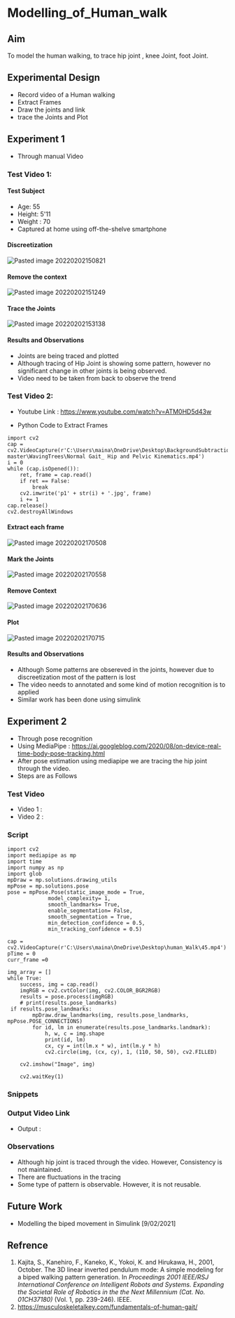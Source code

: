 # Modelling_of_Human_walk
## Aim
To model the human walking, to trace hip joint , knee Joint, foot Joint.
## Experimental Design
- Record video of a Human walking
-  Extract Frames
- Draw the joints and link 
- trace the Joints and Plot
## Experiment 1
- Through manual Video
### Test Video 1: 
#### Test Subject
- Age: 55
- Height: 5'11
- Weight : 70
- Captured at home using off-the-shelve smartphone
#### Discreetization
![Pasted image 20220202150821](https://user-images.githubusercontent.com/76518189/152793893-5cd37732-3041-4e8d-8f40-0e1070933d00.png)
#### Remove the context
![Pasted image 20220202151249](https://user-images.githubusercontent.com/76518189/152793924-622254e8-a58d-44c0-a338-176f1300010e.png)
#### Trace the Joints 
![Pasted image 20220202153138](https://user-images.githubusercontent.com/76518189/152793937-884554bc-e6c0-436a-be66-7c21228bd10c.png)
#### Results and Observations 
- Joints are being traced and plotted
- Although tracing of Hip Joint is showing some pattern, however no significant change in other joints is being observed.
- Video need to be taken from back to observe the trend
### Test Video 2:
-  Youtube Link : https://www.youtube.com/watch?v=ATM0HD5d43w

- Python Code to Extract Frames
```   
import cv2
cap = cv2.VideoCapture(r'C:\Users\maina\OneDrive\Desktop\BackgroundSubtraction-master\WavingTrees\Normal Gait_ Hip and Pelvic Kinematics.mp4')
i = 0
while (cap.isOpened()):
	ret, frame = cap.read()
	if ret == False:
		break
	cv2.imwrite('p1' + str(i) + '.jpg', frame)
	i += 1
cap.release()
cv2.destroyAllWindows 
```

####  Extract each frame 
![Pasted image 20220202170508](https://user-images.githubusercontent.com/76518189/152794037-9a281155-0a41-48eb-bbc6-57ecc89a28e0.png)
#### Mark the Joints
![Pasted image 20220202170558](https://user-images.githubusercontent.com/76518189/152794038-39a572f2-75f2-4175-bfc9-553ae66c9c68.png)
#### Remove Context
![Pasted image 20220202170636](https://user-images.githubusercontent.com/76518189/152794062-cf55dd8c-4ee1-4e64-b3d0-2e89b5269698.png)
####  Plot
![Pasted image 20220202170715](https://user-images.githubusercontent.com/76518189/152794081-228d7902-c29b-4aea-a4c9-9e0a38835b80.png)
#### Results and Observations 
- Although Some patterns are obsereved in the joints, however due to discreetization most of the pattern is lost
- The video needs to annotated and some kind of motion recognition is to applied
- Similar work has been done using simulink 
## Experiment 2
- Through pose recognition
- Using MediaPipe : https://ai.googleblog.com/2020/08/on-device-real-time-body-pose-tracking.html
- After pose estimation using mediapipe we are tracing the hip joint through the video.
- Steps are as Follows
### Test Video
- Video 1 :
- Video 2 :
### Script
```   
import cv2  
import mediapipe as mp  
import time  
import numpy as np  
import glob  
mpDraw = mp.solutions.drawing_utils  
mpPose = mp.solutions.pose  
pose = mpPose.Pose(static_image_mode = True,  
             model_complexity= 1,  
             smooth_landmarks= True,  
             enable_segmentation= False,  
             smooth_segmentation = True,  
             min_detection_confidence = 0.5,  
             min_tracking_confidence = 0.5)  
  
cap = cv2.VideoCapture(r'C:\Users\maina\OneDrive\Desktop\human_Walk\45.mp4')  
pTime = 0  
curr_frame =0  
  
img_array = []  
while True:  
    success, img = cap.read()  
    imgRGB = cv2.cvtColor(img, cv2.COLOR_BGR2RGB)  
    results = pose.process(imgRGB)  
    # print(results.pose_landmarks)  
 if results.pose_landmarks:  
        mpDraw.draw_landmarks(img, results.pose_landmarks, mpPose.POSE_CONNECTIONS)  
        for id, lm in enumerate(results.pose_landmarks.landmark):  
            h, w, c = img.shape  
            print(id, lm)  
            cx, cy = int(lm.x * w), int(lm.y * h)  
            cv2.circle(img, (cx, cy), 1, (110, 50, 50), cv2.FILLED)  
  
    cv2.imshow("Image", img)  
  
    cv2.waitKey(1)
```
###  Snippets 

### Output Video Link
- Output : 
### Observations
- Although hip joint is traced through the video. However, Consistency is not maintained.
- There are fluctuations in the tracing
-  Some type of pattern is observable. However, it is not reusable.
## Future Work
- Modelling the biped movement in Simulink [9/02/2021]
## Refrence
1. Kajita, S., Kanehiro, F., Kaneko, K., Yokoi, K. and Hirukawa, H., 2001, October. The 3D linear inverted pendulum mode: A simple modeling for a biped walking pattern generation. In _Proceedings 2001 IEEE/RSJ International Conference on Intelligent Robots and Systems. Expanding the Societal Role of Robotics in the the Next Millennium (Cat. No. 01CH37180)_ (Vol. 1, pp. 239-246). IEEE.
2. https://musculoskeletalkey.com/fundamentals-of-human-gait/
